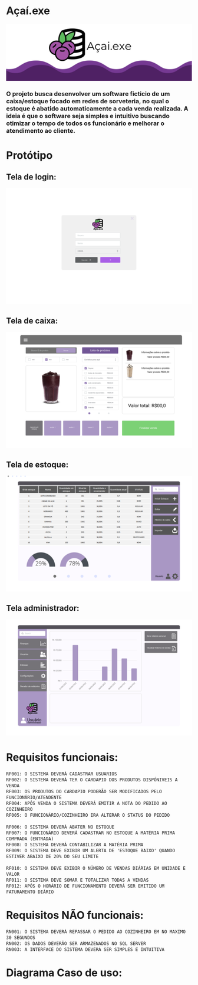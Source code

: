 # Açaí.exe
<img src=https://github.com/chulastem/Acai.exe-modelagem-de-software-/blob/main/images/capa.png/>

### O projeto busca desenvolver um software ficticio de um caixa/estoque focado em redes de sorveteria, no qual o estoque é abatido automaticamente a cada venda realizada. A ideia é que o software seja simples e intuitivo buscando otimizar o tempo de todos os funcionário e melhorar o atendimento ao cliente.

# Protótipo
## Tela de login:

<img src=https://github.com/chulastem/Acai.exe-modelagem-de-software-/blob/main/images/1.1-Screen%201.png/>

## Tela de caixa:

<img src=https://github.com/chulastem/Acai.exe-modelagem-de-software-/blob/main/images/2.1-Screen%202.png/>

## Tela de estoque:

<img src=https://github.com/chulastem/Acai.exe-modelagem-de-software-/blob/main/images/3.1-Screen%204.png/>

## Tela administrador:

<img src=https://github.com/chulastem/Acai.exe-modelagem-de-software-/blob/main/images/4.1-Screen%205.png/>

# Requisitos funcionais:
```
RF001: O SISTEMA DEVERÁ CADASTRAR USUARIOS
RF002: O SISTEMA DEVERÁ TER O CARDAPIO DOS PRODUTOS DISPÓNIVEIS A VENDA
RF003: OS PRODUTOS DO CARDAPIO PODERÃO SER MODIFICADOS PELO FUNCIONÁRIO/ATENDENTE
RF004: APÓS VENDA O SISTEMA DEVERÁ EMITIR A NOTA DO PEDIDO AO COZINHEIRO
RF005: O FUNCIONÁRIO/COZINHEIRO IRA ALTERAR O STATUS DO PEDIDO

RF006: O SISTEMA DEVERÁ ABATER NO ESTOQUE
RF007: O FUNCIONÁRIO DEVERÁ CADASTRAR NO ESTOQUE A MATÉRIA PRIMA COMPRADA (ENTRADA)
RF008: O SISTEMA DEVERÁ CONTABILIZAR A MATÉRIA PRIMA 
RF009: O SISTEMA DEVE EXIBIR UM ALERTA DE 'ESTOQUE BAIXO' QUANDO ESTIVER ABAIXO DE 20% DO SEU LIMITE

RF010: O SISTEMA DEVE EXIBIR O NÚMERO DE VENDAS DIÁRIAS EM UNIDADE E VALOR
RF011: O SISTEMA DEVE SOMAR E TOTALIZAR TODAS A VENDAS
RF012: APÓS O HORÁRIO DE FUNCIONAMENTO DEVERÁ SER EMITIDO UM FATURAMENTO DIÁRIO

```
# Requisitos NÃO funcionais:
```
RN001: O SISTEMA DEVERÁ REPASSAR O PEDIDO AO COZINHEIRO EM NO MAXIMO 30 SEGUNDOS
RN002: OS DADOS DEVERÃO SER ARMAZENADOS NO SQL SERVER
RN003: A INTERFACE DO SISTEMA DEVERÁ SER SIMPLES E INTUITIVA

```

# Diagrama Caso de uso:
